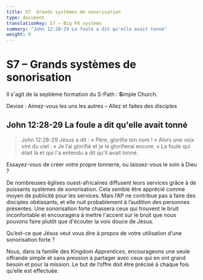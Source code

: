 ```yaml
---
title: S7  Grands systèmes de sonorisation
type: document
translationKey: S7 – Big PA systems
summary: "John 12:28-29 La foule a dit qu'elle avait tonné"
weight: 8
---
```

# S7 – Grands systèmes de sonorisation

Il s'agit de la septième formation du S-Path : **S**imple Church.

Devise : Aimez-vous les uns les autres – Allez et faites des disciples

## John 12:28-29 La foule a dit qu'elle avait tonné

>   John 12:28-29 Jésus a dit : « Père, glorifie ton nom ! » Alors une voix vint du ciel : « Je l’ai glorifié et je le glorifierai encore. » La foule qui était là et qui l'a entendu a dit qu'il avait tonné.

Essayez-vous de créer votre propre tonnerre, ou laissez-vous le soin à Dieu ?

De nombreuses églises ouest-africaines diffusent leurs services grâce à de puissants systèmes de sonorisation. Cela semble être apprécié comme moyen de publicité pour les services. Mais l’AP ne contribue pas à faire des disciples obéissants, et elle nuit probablement à l’audition des personnes présentes. Une sonorisation forte chassera ceux qui trouvent le bruit inconfortable et encouragera à mettre l'accent sur le bruit que nous pouvons faire plutôt que d'écouter la voix douce de Jésus.

Qu’est-ce que Jésus veut vous dire à propos de votre utilisation d’une sonorisation forte ?

Nous, dans la famille des *Kingdom Apprentices*, encourageons une seule offrande simple et sans pression à partager avec ceux qui en ont grand besoin et pour la mission. Le but de l’offre doit être précisé à chaque fois qu’elle est effectuée.

